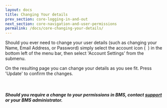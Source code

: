 ```yaml
---
layout: docs
title: Changing Your details
prev_section: core-logging-in-and-out
next_section: core-navigation-and-user-permissions
permalink: /docs/core-changing-your-details/
---
```


Should you ever need to change your user details (such as changing your Name, Email Address, or Password) simply select the account icon (&nbsp;<span class="fa fa-user">&nbsp;</span>) in the bottom left of the menu bar, then select 'Account Settings' from the submenu.

On the resulting page you can change your details as you see fit. Press 'Update' to confirm the changes.

<div class="note info">
  <span class="fa fa-quote-left fa-lg">&nbsp;</span>
  <h5>Should you require a change to your permissions in BMS, contact <a id="Intercom" class="askSupport noRedirect" href="mailto:c772676240e0bea1fa03f8bbf21edc26778efc65@incoming.intercom.io">support</a> or your BMS administrator.</h5>
</div>